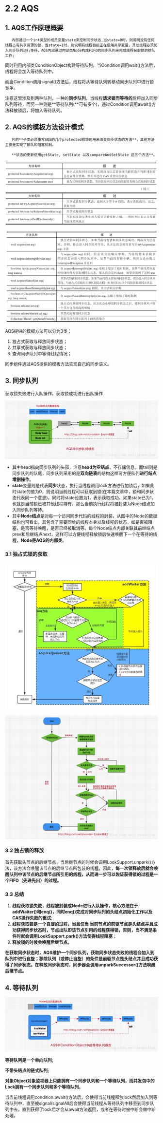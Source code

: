 # 2.2 AQS

## 1. AQS工作原理概要

       内部通过一个int类型的成员变量state来控制同步状态,当state=0时，则说明没有任何线程占有共享资源的锁，当state=1时，则说明有线程目前正在使用共享变量，其他线程必须加入同步队列进行等待，AQS内部通过内部类Node构成FIFO的同步队列来完成线程获取锁的排队工作;

同时利用内部类ConditionObject构建等待队列，当Condition调用wait\(\)方法后，线程将会加入等待队列中，

而当Condition调用signal\(\)方法后，线程将从等待队列转移动同步队列中进行锁竞争。

注意这里涉及到两种队列，一种的**同步队列**，当线程**请求锁而等待的**后将加入同步队列等待，而另一种则是**等待队列\(**可有多个\)，通过Condition调用await\(\)方法释放锁后，将加入等待队列。

## 2. AQS的模板方法设计模式

       它的**子类必须重写AQS的几个protected修饰的用来改变同步状态的方法**，其他方法主要是实现了排队和阻塞机制。

       **状态的更新使用getState, setState 以及compareAndSetState 这三个方法**。

![AQS&#x53EF;&#x91CD;&#x5199;&#x7684;&#x65B9;&#x6CD5;](../../.gitbook/assets/image%20%28232%29.png)

![AQS&#x63D0;&#x4F9B;&#x7684;&#x6A21;&#x677F;&#x65B9;&#x6CD5;](../../.gitbook/assets/image%20%28125%29.png)

AQS提供的模板方法可以分为3类：

1. 独占式获取与释放同步状态；
2. 共享式获取与释放同步状态；
3. 查询同步队列中等待线程情况；

同步组件通过AQS提供的模板方法实现自己的同步语义。

## 3. 同步队列

 获取锁失败进行入队操作，获取锁成功进行出队操作

![&#x540C;&#x6B65;&#x961F;&#x5217;&#x6A21;&#x578B;](../../.gitbook/assets/image%20%28121%29.png)

* 其中head指向同步队列的头部，注意**head为空结点**，不存储信息。而tail则是同步队列的队尾，同步队列采用的是**双向链表**的结构这样可方便队列**进行结点增删操作**。
* **state**变量则是代表**同步**状态，执行当线程调用lock方法进行加锁后，如果此时state的值为0，则说明当前线程可以获取到锁\(在本篇文章中，锁和同步状态代表同一个意思\)，同时将state设置为1，表示获取成功。如果state已为1，也就是当前锁已被其他线程持有，那么当前执行线程将被封装为Node结点加入同步队列等待。
* 其中**Node结点**是对每一个访问同步代码的线程的封装，从图中的Node的数据结构也可看出，其包含了需要同步的线程本身以及线程的状态，如是否被阻塞，是否等待唤醒，是否已经被取消等。每个Node结点内部关联其前继结点prev和后继结点next，这样可以方便线程释放锁后快速唤醒下一个在等待的线程，**Node是AQS的内部类**。

### 3.1  独占式锁的获取

![](../../.gitbook/assets/image%20%28196%29.png)

![](../../.gitbook/assets/image%20%28142%29.png)

### 3.2 独占锁的释放

 首先获取头节点的后继节点，当后继节点的时候会调用LookSupport.unpark\(\)方法，该方法会唤醒该节点的后继节点所包装的线程。因此，**每一次锁释放后就会唤醒队列中该节点的后继节点所引用的线程，从而进一步可以佐证获得锁的过程是一个FIFO（先进先出）的过程。**

### **3.3 总结**

1. **线程获取锁失败，线程被封装成Node进行入队操作，核心方法在于addWaiter\(\)和enq\(\)，同时enq\(\)完成对同步队列的头结点初始化工作以及CAS操作失败的重试**;
2. **线程获取锁是一个自旋的过程，当且仅当 当前节点的前驱节点是头结点并且成功获得同步状态时，节点出队即该节点引用的线程获得锁，否则，当不满足条件时就会调用LookSupport.park\(\)方法使得线程阻塞**；
3. **释放锁的时候会唤醒后继节点。**

 **在获取同步状态时，AQS维护一个同步队列，获取同步状态失败的线程会加入到队列中进行自旋；移除队列（或停止自旋）的条件是前驱节点是头结点并且成功获得了同步状态。在释放同步状态时，同步器会调用unparkSuccessor\(\)方法唤醒后继节点。**

## 4. 等待队列

![&#x7B49;&#x5F85;&#x961F;&#x5217;](../../.gitbook/assets/image%20%2815%29.png)

**等待队列是一个单向队列;**

 **不带头结点的链式队列;**

 **对象Object对象监视器上只能拥有一个同步队列和一个等待队列，而并发包中的Lock拥有一个同步队列和多个等待队列**。

 当当前线程调用condition.await\(\)方法后，会使得当前线程释放lock然后加入到等待队列中，直至被signal/signalAll后会使得当前线程从等待队列中移至到同步队列中去，直到获得了lock后才会从await方法返回，或者在等待时被中断会做中断处理。

